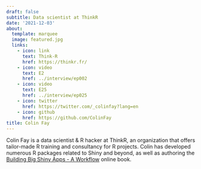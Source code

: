 ```yaml
---
draft: false
subtitle: Data scientist at ThinkR
date: '2021-12-03'
about:
  template: marquee
  image: featured.jpg
  links:
    - icon: link
      text: Think-R
      href: https://thinkr.fr/
    - icon: video
      text: E2
      href: ../interview/ep002
    - icon: video
      text: E25
      href: ../interview/ep025
    - icon: twitter
      href: https://twitter.com/_colinfay?lang=en
    - icon: github
      href: https://github.com/ColinFay
title: Colin Fay
---
```


Colin Fay is a data scientist & R hacker at ThinkR, an organization that offers tailor-made R training and consultancy for R projects.  Colin has developed numerous R packages related to Shiny and beyond, as well as authoring the [Building Big Shiny Apps - A Workflow](https://thinkr-open.github.io/building-shiny-apps-workflow/) online book.
